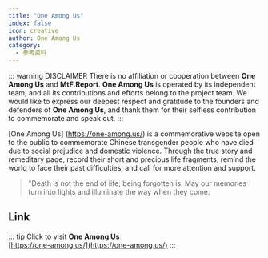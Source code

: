 ```yaml
---
title: "One Among Us"
index: false
icon: creative
author: One Among Us
category:
  - 参考资料
---
```


::: warning DISCLAIMER
There is no affiliation or cooperation between **One Among Us** and **MtF.Report**.
**One Among Us** is operated by its independent team, and all its contributions and efforts belong to the project team.
We would like to express our deepest respect and gratitude to the founders and defenders of **One Among Us**, and thank them for their selfless contribution to commemorate and speak out.
:::

[One Among Us] (<https://one-among.us/>) is a commemorative website open to the public to commemorate Chinese transgender people who have died due to social prejudice and domestic violence.
Through the true story and remeditary page, record their short and precious life fragments, remind the world to face their past difficulties, and call for more attention and support.

> "Death is not the end of life; being forgotten is. May our memories turn into lights and illuminate the way when they come.

## Link

::: tip
Click to visit **One Among Us**  
[https://one-among.us/](https://one-among.us/)
:::
